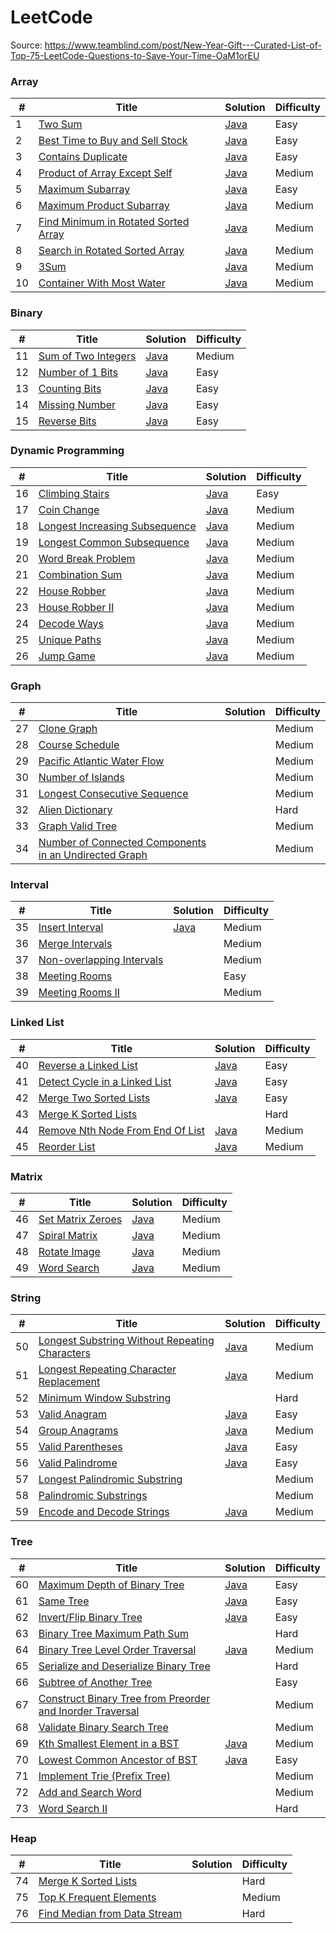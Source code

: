 
LeetCode
========

Source: https://www.teamblind.com/post/New-Year-Gift---Curated-List-of-Top-75-LeetCode-Questions-to-Save-Your-Time-OaM1orEU

### Array

| # | Title | Solution | Difficulty |
|---| ----- | -------- | ---------- |
|1|[Two Sum](https://leetcode.com/problems/two-sum/) |[Java](./src/leetcode75/TwoSum.java)|Easy|
|2|[Best Time to Buy and Sell Stock](https://leetcode.com/problems/best-time-to-buy-and-sell-stock/) |[Java](./src/leetcode75/BestTimeToBuyAndSellStock.java)|Easy|
|3|[Contains Duplicate](https://leetcode.com/problems/contains-duplicate/) |[Java](./src/leetcode75/ContainsDuplicate.java)|Easy|
|4|[Product of Array Except Self](https://leetcode.com/problems/product-of-array-except-self/) |[Java](./src/leetcode75/ProductOfArrayExceptSelf.java)|Medium|
|5|[Maximum Subarray](https://leetcode.com/problems/maximum-subarray/) |[Java](./src/leetcode75/MaximumSubarray.java)|Easy|
|6|[Maximum Product Subarray](https://leetcode.com/problems/maximum-product-subarray/) |[Java](./src/leetcode75//MaximumProductSubarray.java)|Medium|
|7|[Find Minimum in Rotated Sorted Array](https://leetcode.com/problems/find-minimum-in-rotated-sorted-array/) |[Java](./src/leetcode75/FindMinimumInRotatedSortedArray.java)|Medium|
|8|[Search in Rotated Sorted Array](https://leetcode.com/problems/search-in-rotated-sorted-array/) |[Java](./src/leetcode75/SearchInRotatedSortedArray.java)|Medium|
|9|[3Sum](https://leetcode.com/problems/3sum/) |[Java](./src/leetcode75/ThreeSum.java)|Medium|
|10|[Container With Most Water](https://leetcode.com/problems/container-with-most-water/) |[Java](./src/leetcode75/ContainerWithMostWater.java)|Medium|

### Binary


| # | Title | Solution | Difficulty |
|---| ----- | -------- | ---------- |
|11|[Sum of Two Integers](https://leetcode.com/problems/sum-of-two-integers/) |[Java](./src/leetcode75/SumOfTwoIntegers.java)|Medium|
|12|[Number of 1 Bits](https://leetcode.com/problems/number-of-1-bits/) |[Java](./src/leetcode75/NumberOfOneBits.java)|Easy|
|13|[Counting Bits](https://leetcode.com/problems/counting-bits/) |[Java](./src/leetcode75/CountingBits.java)|Easy|
|14|[Missing Number](https://leetcode.com/problems/missing-number/) |[Java](./src/leetcode75/MissingNumber.java)|Easy|
|15|[Reverse Bits](https://leetcode.com/problems/reverse-bits/) |[Java](./src/leetcode75/ReverseBits.java)|Easy|

### Dynamic Programming 

| # | Title | Solution | Difficulty |
|---| ----- | -------- | ---------- |
|16|[Climbing Stairs](https://leetcode.com/problems/climbing-stairs/) |[Java](./src/leetcode75/ClimbingStairs.java)|Easy|
|17|[Coin Change](https://leetcode.com/problems/coin-change/) |[Java](./src/leetcode75/CoinChange.java)|Medium|
|18|[Longest Increasing Subsequence](https://leetcode.com/problems/longest-increasing-subsequence/) |[Java](./src/leetcode75/LongestIncreasingSubsequence.java)|Medium|
|19|[Longest Common Subsequence](https://leetcode.com/problems/longest-common-subsequence/) |[Java](./src//leetcode75/LongestCommonSubsequence.java)|Medium|
|20|[Word Break Problem](https://leetcode.com/problems/word-break/) |[Java](./src/leetcode75/WordBreak.java)|Medium|
|21|[Combination Sum](https://leetcode.com/problems/combination-sum-iv/) |[Java](./src/leetcode75/CombinationSumIV.java)|Medium|
|22|[House Robber](https://leetcode.com/problems/house-robber/) |[Java](./src/leetcode75/HouseRobber.java)|Medium|
|23|[House Robber II](https://leetcode.com/problems/house-robber-ii/) |[Java](./src/leetcode75/HouseRobberII.java)|Medium|
|24|[Decode Ways](https://leetcode.com/problems/decode-ways/) |[Java](./src/leetcode75/DecodeWays.java)|Medium|
|25|[Unique Paths](https://leetcode.com/problems/unique-paths/) |[Java](./src/leetcode75/UniquePaths.java)|Medium|
|26|[Jump Game](https://leetcode.com/problems/jump-game/) |[Java](./src/leetcode75/JumpGame.java)|Medium|

### Graph

| # | Title | Solution | Difficulty |
|---| ----- | -------- | ---------- |
|27|[Clone Graph](https://leetcode.com/problems/clone-graph/) | |Medium|
|28|[Course Schedule](https://leetcode.com/problems/course-schedule/) | |Medium|
|29|[Pacific Atlantic Water Flow](https://leetcode.com/problems/pacific-atlantic-water-flow/) | |Medium|
|30|[Number of Islands](https://leetcode.com/problems/number-of-islands/) | |Medium|
|31|[Longest Consecutive Sequence](https://leetcode.com/problems/longest-consecutive-sequence/) | |Medium|
|32|[Alien Dictionary](https://leetcode.com/problems/alien-dictionary/) | |Hard|
|33|[Graph Valid Tree](https://leetcode.com/problems/graph-valid-tree/) | |Medium|
|34|[Number of Connected Components in an Undirected Graph](https://leetcode.com/problems/number-of-connected-components-in-an-undirected-graph/) | |Medium|

### Interval

| # | Title | Solution | Difficulty |
|---| ----- | -------- | ---------- |
|35|[Insert Interval](https://leetcode.com/problems/insert-interval/) |[Java](./src/leetcode75/InsertInterval.java)|Medium|
|36|[Merge Intervals](https://leetcode.com/problems/merge-intervals/) | |Medium|
|37|[Non-overlapping Intervals](https://leetcode.com/problems/non-overlapping-intervals/) | |Medium|
|38|[Meeting Rooms](https://leetcode.com/problems/meeting-rooms/) | |Easy|
|39|[Meeting Rooms II](https://leetcode.com/problems/meeting-rooms-ii/) | |Medium|

### Linked List

| # | Title | Solution | Difficulty |
|---| ----- | -------- | ---------- |
|40|[Reverse a Linked List](https://leetcode.com/problems/reverse-linked-list/) |[Java](./src/leetcode75/ReverseLinkedList.java)|Easy|
|41|[Detect Cycle in a Linked List](https://leetcode.com/problems/linked-list-cycle/) |[Java](./src/leetcode75/DetectCycleInALinkedList.java)|Easy|
|42|[Merge Two Sorted Lists](https://leetcode.com/problems/merge-two-sorted-lists/) |[Java](./src/leetcode75/MergeTwoSortedLists.java)|Easy|
|43|[Merge K Sorted Lists](https://leetcode.com/problems/merge-k-sorted-lists/) | |Hard|
|44|[Remove Nth Node From End Of List](https://leetcode.com/problems/remove-nth-node-from-end-of-list/) |[Java](./src/leetcode75/RemoveNthNodeFromEndOfList.java)|Medium|
|45|[Reorder List](https://leetcode.com/problems/reorder-list/) |[Java](./src/leetcode75/ReorderList.java)|Medium|

### Matrix

| # | Title | Solution | Difficulty |
|---| ----- | -------- | ---------- |
|46|[Set Matrix Zeroes](https://leetcode.com/problems/set-matrix-zeroes/) |[Java](./src/leetcode75/SetMatrixZeros.java)|Medium|
|47|[Spiral Matrix](https://leetcode.com/problems/spiral-matrix/) |[Java](./src/leetcode75/SpiralMatrix.java)|Medium|
|48|[Rotate Image](https://leetcode.com/problems/rotate-image/) |[Java](./src/leetcode75/RotateImage.java)|Medium|
|49|[Word Search](https://leetcode.com/problems/word-search/) |[Java](./src/leetcode75/WordSearch.java)|Medium|

### String

| # | Title | Solution | Difficulty |
|---| ----- | -------- | ---------- |
|50|[Longest Substring Without Repeating Characters](https://leetcode.com/problems/longest-substring-without-repeating-characters/) |[Java](./src/leetcode75/LongestSubstringWithoutRepeatingCharacters.java)|Medium|
|51|[Longest Repeating Character Replacement](https://leetcode.com/problems/longest-repeating-character-replacement/) |[Java](./src/leetcode75/LongestRepeatingCharacterReplacement.java)|Medium|
|52|[Minimum Window Substring](https://leetcode.com/problems/minimum-window-substring/) | |Hard|
|53|[Valid Anagram](https://leetcode.com/problems/valid-anagram/) |[Java](./src/leetcode75/ValidAnagram.java)|Easy|
|54|[Group Anagrams](https://leetcode.com/problems/group-anagrams/) |[Java](./src/leetcode75/GroupAnagrams.java)|Medium|
|55|[Valid Parentheses](https://leetcode.com/problems/valid-parentheses/) |[Java](./src/leetcode75/ValidParentheses.java)|Easy|
|56|[Valid Palindrome](https://leetcode.com/problems/valid-palindrome/) |[Java](./src/leetcode75/ValidPalindrome.java)|Easy|
|57|[Longest Palindromic Substring](https://leetcode.com/problems/longest-palindromic-substring/) | |Medium|
|58|[Palindromic Substrings](https://leetcode.com/problems/palindromic-substrings/) | |Medium|
|59|[Encode and Decode Strings](https://leetcode.com/problems/encode-and-decode-strings/) |[Java](./src/leetcode75/EncodeAndDecodeStrings.java)|Medium|

### Tree

| # | Title | Solution | Difficulty |
|---| ----- | -------- | ---------- |
|60|[Maximum Depth of Binary Tree](https://leetcode.com/problems/maximum-depth-of-binary-tree/) |[Java](./src/leetcode75/MaximumDepthOfBinaryTree.java)|Easy|
|61|[Same Tree](https://leetcode.com/problems/same-tree/) |[Java](./src/leetcode75/SameTree.java)|Easy|
|62|[Invert/Flip Binary Tree](https://leetcode.com/problems/invert-binary-tree/) |[Java](./src/leetcode75/InvertBinaryTree.java)|Easy|
|63|[Binary Tree Maximum Path Sum](https://leetcode.com/problems/binary-tree-maximum-path-sum/) | |Hard|
|64|[Binary Tree Level Order Traversal](https://leetcode.com/problems/binary-tree-level-order-traversal/) |[Java](./src/leetcode75/BinaryTreeLevelOrderTraversal.java)|Medium|
|65|[Serialize and Deserialize Binary Tree](https://leetcode.com/problems/serialize-and-deserialize-binary-tree/) | |Hard|
|66|[Subtree of Another Tree](https://leetcode.com/problems/subtree-of-another-tree/) | |Easy|
|67|[Construct Binary Tree from Preorder and Inorder Traversal](https://leetcode.com/problems/construct-binary-tree-from-preorder-and-inorder-traversal/) | |Medium|
|68|[Validate Binary Search Tree](https://leetcode.com/problems/validate-binary-search-tree/) | |Medium|
|69|[Kth Smallest Element in a BST](https://leetcode.com/problems/kth-smallest-element-in-a-bst/) |[Java](./src/leetcode75/KthSmallestElementInBinaryTree.java)|Medium|
|70|[Lowest Common Ancestor of BST](https://leetcode.com/problems/lowest-common-ancestor-of-a-binary-search-tree/) |[Java](./src/leetcode75/LowestCommonAncestorOfBinarySearchTree.java)|Easy|
|71|[Implement Trie (Prefix Tree)](https://leetcode.com/problems/implement-trie-prefix-tree/) | |Medium|
|72|[Add and Search Word](https://leetcode.com/problems/add-and-search-word-data-structure-design/) | |Medium|
|73|[Word Search II](https://leetcode.com/problems/word-search-ii/) | |Hard|

### Heap

| # | Title | Solution | Difficulty |
|---| ----- | -------- | ---------- |
|74|[Merge K Sorted Lists](https://leetcode.com/problems/merge-k-sorted-lists/) | |Hard|
|75|[Top K Frequent Elements](https://leetcode.com/problems/top-k-frequent-elements/) | |Medium|
|76|[Find Median from Data Stream](https://leetcode.com/problems/find-median-from-data-stream/) | |Hard|
